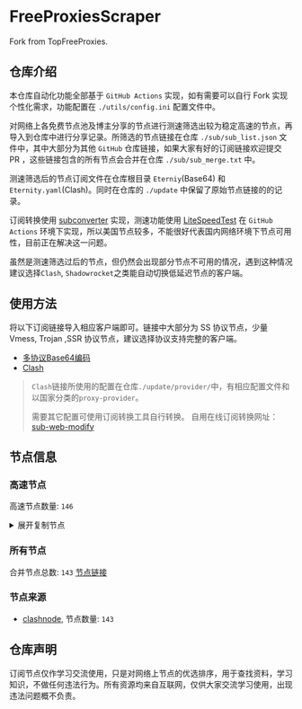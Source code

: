 # FreeProxiesScraper

Fork from TopFreeProxies.

## 仓库介绍
本仓库自动化功能全部基于 `GitHub Actions` 实现，如有需要可以自行 Fork 实现个性化需求，功能配置在 `./utils/config.ini` 配置文件中。

对网络上各免费节点池及博主分享的节点进行测速筛选出较为稳定高速的节点，再导入到仓库中进行分享记录。所筛选的节点链接在仓库 `./sub/sub_list.json` 文件中，其中大部分为其他 `GitHub` 仓库链接，如果大家有好的订阅链接欢迎提交 PR ，这些链接包含的所有节点会合并在仓库 `./sub/sub_merge.txt` 中。

测速筛选后的节点订阅文件在仓库根目录 `Eterniy`(Base64) 和 `Eternity.yaml`(Clash)。同时在仓库的 `./update` 中保留了原始节点链接的的记录。

订阅转换使用 [subconverter](https://github.com/tindy2013/subconverter) 实现，测速功能使用 [LiteSpeedTest](https://github.com/xxf098/LiteSpeedTest) 在 `GitHub Actions` 环境下实现，所以美国节点较多，不能很好代表国内网络环境下节点可用性，目前正在解决这一问题。

虽然是测速筛选过后的节点，但仍然会出现部分节点不可用的情况，遇到这种情况建议选择`Clash`, `Shadowrocket`之类能自动切换低延迟节点的客户端。

## 使用方法
将以下订阅链接导入相应客户端即可。链接中大部分为 SS 协议节点，少量 Vmess, Trojan ,SSR 协议节点，建议选择协议支持完整的客户端。

- [多协议Base64编码](https://raw.githubusercontent.com/caijh/FreeProxiesScraper/master/Eternity)
- [Clash](https://raw.githubusercontent.com/caijh/FreeProxiesScraper/master/Eternity.yaml)

>`Clash`链接所使用的配置在仓库`./update/provider/`中，有相应配置文件和以国家分类的`proxy-provider`。
>
>需要其它配置可使用订阅转换工具自行转换。
>自用在线订阅转换网址：[sub-web-modify](https://sub.v1.mk/)

## 节点信息
### 高速节点
高速节点数量: `146`
<details>
  <summary>展开复制节点</summary>

    ss://YWVzLTI1Ni1jZmI6YW1hem9uc2tyMDU@18.185.56.207:443#05-0004-DE
    vmess://eyJ2IjoiMiIsInBzIjoiMDUtMDAwNS1HQiIsImFkZCI6IjUxLjc1LjE2MC4yMzciLCJwb3J0IjoiNDQzIiwidHlwZSI6Im5vbmUiLCJpZCI6IjNhZGJhNDYyLTMxOGYtNGE2Yy1hZDdhLTI5MjNiYzc0ZjIwNyIsImFpZCI6IjAiLCJuZXQiOiJ3cyIsInBhdGgiOiIvbGlua3Zrd3NzIiwiaG9zdCI6IiIsInRscyI6InRscyJ9
    trojan://02XtoczO7V@creativecommons.org:443?allowInsecure=1&sni=mooshali.arshiacomplus.dpdns.org&ws=1&wspath=%2525252Fhishhhh123#05-0021-RELAY
    vmess://eyJ2IjoiMiIsInBzIjoiMDUtMDE2Ni1NWSIsImFkZCI6IjQ3LjI1MC4xNTkuMTM0IiwicG9ydCI6IjI4MjkzIiwidHlwZSI6Im5vbmUiLCJpZCI6ImZmOWFkMDdjLWUxYjQtNDY3Zi05MGJjLTliMDY3ZjQ3ZGQ1YyIsImFpZCI6IjAiLCJuZXQiOiJ3cyIsInBhdGgiOiIvYXJraSIsImhvc3QiOiIiLCJ0bHMiOiIifQ==
    vmess://eyJ2IjoiMiIsInBzIjoiMDUtMDE4My1TQyIsImFkZCI6IjE1NC4yMDEuODAuMjE0IiwicG9ydCI6IjExMTU5IiwidHlwZSI6Im5vbmUiLCJpZCI6ImQ5MjAyZmRkLTU2NzktNDNhNy1hOTMzLTBkMDc2MDViYWIzYyIsImFpZCI6IjAiLCJuZXQiOiJ3cyIsInBhdGgiOiIvYXJraSIsImhvc3QiOiIiLCJ0bHMiOiIifQ==
    vmess://eyJ2IjoiMiIsInBzIjoiMDUtMDE4NC1ISyIsImFkZCI6IjguMjE3LjE3MS4xOTMiLCJwb3J0IjoiNTUwOTYiLCJ0eXBlIjoibm9uZSIsImlkIjoiMmI0ZDMxNTctZWQ3Zi00NmMyLWJjNGEtNWJiOGMxZjgxZTQwIiwiYWlkIjoiMCIsIm5ldCI6IndzIiwicGF0aCI6Ii9hcmtpIiwiaG9zdCI6IiIsInRscyI6IiJ9
    vmess://eyJ2IjoiMiIsInBzIjoiMDUtMDE4NS1ISyIsImFkZCI6IjguMjE3LjIyMC4zMCIsInBvcnQiOiIzMTEyMyIsInR5cGUiOiJub25lIiwiaWQiOiIxMmY3MTY0Yi1lM2UxLTQyNjQtODZjYy02ODAyODkwMmNkMTkiLCJhaWQiOiIwIiwibmV0Ijoid3MiLCJwYXRoIjoiL2Fya2kiLCJob3N0IjoiIiwidGxzIjoiIn0=
    vmess://eyJ2IjoiMiIsInBzIjoiMDUtMDE4Ni1ISyIsImFkZCI6IjQ3Ljc2LjE1Ny4yMzQiLCJwb3J0IjoiMTQ0NzkiLCJ0eXBlIjoibm9uZSIsImlkIjoiOTA2MDZjMTQtY2JhNC00M2ZmLTk1ODYtOWVkZDhiZWYyMWE0IiwiYWlkIjoiMCIsIm5ldCI6IndzIiwicGF0aCI6Ii9hcmtpIiwiaG9zdCI6IiIsInRscyI6IiJ9
    vmess://eyJ2IjoiMiIsInBzIjoiMDUtMDE4Ny1ISyIsImFkZCI6IjguMjE4LjguODQiLCJwb3J0IjoiMjMzMjYiLCJ0eXBlIjoibm9uZSIsImlkIjoiODcxZDA0ZGYtZmM1OC00NzBhLWJhY2EtZGFhZTI4ODY5MTY0IiwiYWlkIjoiMCIsIm5ldCI6IndzIiwicGF0aCI6Ii9hcmtpIiwiaG9zdCI6IiIsInRscyI6IiJ9
    vmess://eyJ2IjoiMiIsInBzIjoiMDYtMDA0Mi1NWSIsImFkZCI6IjM4LjU0Ljk4LjExMCIsInBvcnQiOiIyMDUyIiwidHlwZSI6Im5vbmUiLCJpZCI6IjY2NWQ5YjhmLTE1M2QtNDkwNy1hZGFjLWRlMTJhZmQ5Yzg1MSIsImFpZCI6IjAiLCJuZXQiOiJ3cyIsInBhdGgiOiIvIiwiaG9zdCI6IiIsInRscyI6InRscyJ9
    ss://Y2hhY2hhMjAtaWV0Zi1wb2x5MTMwNTpwNzhuYUNmMkVmT2xSU0xUWDB3RlZ4@pupas-shirting-unsung.freesocks.work:443#08-0058-USss%2F%2FYWVzLTEyOC1nY206c2hhZG93c29ja3M%40212.102.53.80443%2323-0250-GB
    ss://YWVzLTI1Ni1jZmI6ZjhmN2FDemNQS2JzRjhwMw@154.90.62.168:989#08-0060-KR
    ss://Y2hhY2hhMjAtaWV0Zi1wb2x5MTMwNTpOazlhc2dsRHpIemprdFZ6VGt2aGFB@arxfw2b78fi2q9hzylhn.freesocks.work:443#08-0061-VN
    ss://YWVzLTI1Ni1jZmI6ZjhmN2FDemNQS2JzRjhwMw@51.15.17.169:989#08-0063-NL
    ss://YWVzLTI1Ni1jZmI6ZjhmN2FDemNQS2JzRjhwMw@154.223.16.212:989#08-0191-CO
    ss://YWVzLTI1Ni1jZmI6ZjhmN2FDemNQS2JzRjhwMw@154.90.63.177:989#08-0192-KR
    vmess://eyJ2IjoiMiIsInBzIjoiMDgtMDE5My1ISyIsImFkZCI6IjFlNDI2MDQ2LXQwZmRzMC10MTJjbmotMW9sOTcuaGsucDVwdi5jb20iLCJwb3J0IjoiODAiLCJ0eXBlIjoibm9uZSIsImlkIjoiOTNmYjY5ZmMtNzdjZi0xMWVlLTg1ZWUtZjIzYzkxMzY5ZjJkIiwiYWlkIjoiMiIsIm5ldCI6IndzIiwicGF0aCI6Ii8iLCJob3N0IjoiMWU0MjYwNDYtdDBmZHMwLXQxMmNuai0xb2w5Ny5oay5wNXB2LmNvbSIsInRscyI6IiJ9
    trojan://BAu7ZSyD3IZppnCOxCzaFXje3SECzZgX83e3x7yZA8SDCacyagKFlEO6O0AlTSwDDe4SF@louber.missionsec.us:443?allowInsecure=1#08-0194-AU
    vmess://eyJ2IjoiMiIsInBzIjoiMDgtMDE5NS1ISyIsImFkZCI6ImhrdC5nb3RvY2hpbmF0b3duLm5ldCIsInBvcnQiOiI4MCIsInR5cGUiOiJub25lIiwiaWQiOiI5M2ZiNjlmYy03N2NmLTExZWUtODVlZS1mMjNjOTEzNjlmMmQiLCJhaWQiOiIyIiwibmV0Ijoid3MiLCJwYXRoIjoiLyIsImhvc3QiOiJoa3QuZ290b2NoaW5hdG93bi5uZXQiLCJ0bHMiOiIifQ==
    ss://YWVzLTI1Ni1jZmI6ZjhmN2FDemNQS2JzRjhwMw@185.153.197.5:989#08-0196-MD
    ss://YWVzLTI1Ni1jZmI6ZjhmN2FDemNQS2JzRjhwMw@38.165.233.93:989#08-0197-PY
    ss://YWVzLTI1Ni1jZmI6ZjhmN2FDemNQS2JzRjhwMw@185.213.23.226:989#08-0198-NO
    vmess://eyJ2IjoiMiIsInBzIjoiMjMtMDA2NS1SRUxBWSIsImFkZCI6Im5ld3MuZmFyc29ubGluZTI0LmlyIiwicG9ydCI6Ijg0NDMiLCJ0eXBlIjoibm9uZSIsImlkIjoiOWE2OWI0ZmYtMDE0Ni00MWRjLTlkMzAtOTk1ZTQ5NWJjYzc4IiwiYWlkIjoiMCIsIm5ldCI6IndzIiwicGF0aCI6Ii/wn4aUQE0zSERJTzEiLCJob3N0IjoibmV3cy5mYXJzb25saW5lMjQuaXIiLCJ0bHMiOiIifQ==
    vmess://eyJ2IjoiMiIsInBzIjoiMjMtMDA2Ni1SRUxBWSIsImFkZCI6Im5ld3MuZmFyc29ubGluZTI0LmlyIiwicG9ydCI6Ijg0NDMiLCJ0eXBlIjoibm9uZSIsImlkIjoiYjRmNDg2NTgtZDllNC00NzY0LWFkYzQtN2Q5MThiNDViMGI1IiwiYWlkIjoiMCIsIm5ldCI6IndzIiwicGF0aCI6Ii/wn4aUQE0zSERJTzEiLCJob3N0IjoibmV3cy5mYXJzb25saW5lMjQuaXIiLCJ0bHMiOiIifQ==
    vmess://eyJ2IjoiMiIsInBzIjoiMjMtMDA2Ny1SRUxBWSIsImFkZCI6Im5ld3MuZmFyc29ubGluZTI0LmlyIiwicG9ydCI6Ijg0NDMiLCJ0eXBlIjoibm9uZSIsImlkIjoiZGM4ZmI5MjQtNDQ1Mi00ODViLWI5NmUtNjFmNDgxNmVhYTE1IiwiYWlkIjoiMCIsIm5ldCI6IndzIiwicGF0aCI6Ii/wn4aUQE0zSERJTzEiLCJob3N0IjoibmV3cy5mYXJzb25saW5lMjQuaXIiLCJ0bHMiOiIifQ==
    vmess://eyJ2IjoiMiIsInBzIjoiMjMtMDA2OC1SRUxBWSIsImFkZCI6Im5ld3MuZmFyc29ubGluZTI0LmlyIiwicG9ydCI6Ijg0NDMiLCJ0eXBlIjoibm9uZSIsImlkIjoiM2I5NTA3MGEtNzIzNy00ODRiLTgxMDctMGE5ZDBjZWQ3ODg2IiwiYWlkIjoiMCIsIm5ldCI6IndzIiwicGF0aCI6Ii/wn4aUQE0zSERJTzEiLCJob3N0IjoibmV3cy5mYXJzb25saW5lMjQuaXIiLCJ0bHMiOiIifQ==
    vmess://eyJ2IjoiMiIsInBzIjoiMjMtMDA2OS1SRUxBWSIsImFkZCI6Im5ld3MuZmFyc29ubGluZTI0LmlyIiwicG9ydCI6Ijg0NDMiLCJ0eXBlIjoibm9uZSIsImlkIjoiZWIwZTY3YmMtNGQ3Zi00NjhjLWJkNDctNWNmYzkxZDdjNmY3IiwiYWlkIjoiMCIsIm5ldCI6IndzIiwicGF0aCI6Ii/wn4aUQE0zSERJTzEiLCJob3N0IjoibmV3cy5mYXJzb25saW5lMjQuaXIiLCJ0bHMiOiIifQ==
    vmess://eyJ2IjoiMiIsInBzIjoiMjMtMDA3MC1SRUxBWSIsImFkZCI6Im5ld3MuZmFyc29ubGluZTI0LmlyIiwicG9ydCI6Ijg0NDMiLCJ0eXBlIjoibm9uZSIsImlkIjoiNTdjZWJmNDktNGQ0ZC00NDc0LTk1YTgtNGExZDU0YTVlMGY1IiwiYWlkIjoiMCIsIm5ldCI6IndzIiwicGF0aCI6Ii/wn4aUQE0zSERJTzEiLCJob3N0IjoibmV3cy5mYXJzb25saW5lMjQuaXIiLCJ0bHMiOiIifQ==
    vmess://eyJ2IjoiMiIsInBzIjoiMjMtMDA3MS1SRUxBWSIsImFkZCI6Im5ld3MuZmFyc29ubGluZTI0LmlyIiwicG9ydCI6Ijg0NDMiLCJ0eXBlIjoibm9uZSIsImlkIjoiMDBjM2UxNjAtOWIxYS00YTg5LTkwNDctOWMwZGE2OGRjYzE1IiwiYWlkIjoiMCIsIm5ldCI6IndzIiwicGF0aCI6Ii/wn4aUQE0zSERJTzEiLCJob3N0IjoibmV3cy5mYXJzb25saW5lMjQuaXIiLCJ0bHMiOiIifQ==
    vmess://eyJ2IjoiMiIsInBzIjoiMjMtMDA3Mi1SRUxBWSIsImFkZCI6Im5ld3MuZmFyc29ubGluZTI0LmlyIiwicG9ydCI6Ijg0NDMiLCJ0eXBlIjoibm9uZSIsImlkIjoiODQ0Mzg3NzAtZDc4Mi00Zjc2LWE4ZjItODNhNDI2ODM4ZTg5IiwiYWlkIjoiMCIsIm5ldCI6IndzIiwicGF0aCI6Ii/wn4aUQE0zSERJTzEiLCJob3N0IjoibmV3cy5mYXJzb25saW5lMjQuaXIiLCJ0bHMiOiIifQ==
    vmess://eyJ2IjoiMiIsInBzIjoiMjMtMDA3My1SRUxBWSIsImFkZCI6Im5ld3MuZmFyc29ubGluZTI0LmlyIiwicG9ydCI6Ijg0NDMiLCJ0eXBlIjoibm9uZSIsImlkIjoiOTU2ZDkxOTYtMTJhMy00MTI1LWEwNDUtYmExMzAwZjI4ZDdkIiwiYWlkIjoiMCIsIm5ldCI6IndzIiwicGF0aCI6Ii/wn4aUQE0zSERJTzEiLCJob3N0IjoibmV3cy5mYXJzb25saW5lMjQuaXIiLCJ0bHMiOiIifQ==
    vmess://eyJ2IjoiMiIsInBzIjoiMjMtMDA3NC1SRUxBWSIsImFkZCI6Im5ld3MuZmFyc29ubGluZTI0LmlyIiwicG9ydCI6Ijg0NDMiLCJ0eXBlIjoibm9uZSIsImlkIjoiMGJjMjU2N2UtODI3OC00NmU1LWJiNjktNThiZTE0ZTA0ZWY4IiwiYWlkIjoiMCIsIm5ldCI6IndzIiwicGF0aCI6Ii/wn4aUQE0zSERJTzEiLCJob3N0IjoibmV3cy5mYXJzb25saW5lMjQuaXIiLCJ0bHMiOiIifQ==
    vmess://eyJ2IjoiMiIsInBzIjoiMjMtMDA3NS1SRUxBWSIsImFkZCI6Im5ld3MuZmFyc29ubGluZTI0LmlyIiwicG9ydCI6Ijg0NDMiLCJ0eXBlIjoibm9uZSIsImlkIjoiZGNmMWY4ZjMtN2FjZi00OWE3LThlOWUtMjNmOWI4ZTRjZTdiIiwiYWlkIjoiMCIsIm5ldCI6IndzIiwicGF0aCI6Ii/wn4aUQE0zSERJTzEiLCJob3N0IjoibmV3cy5mYXJzb25saW5lMjQuaXIiLCJ0bHMiOiIifQ==
    vmess://eyJ2IjoiMiIsInBzIjoiMjMtMDA3Ni1SRUxBWSIsImFkZCI6Im5ld3MuZmFyc29ubGluZTI0LmlyIiwicG9ydCI6Ijg0NDMiLCJ0eXBlIjoibm9uZSIsImlkIjoiMDIwNTQzY2ItOWZlZS00N2RlLWExOTItMDI3ODhiMzlkY2U3IiwiYWlkIjoiMCIsIm5ldCI6IndzIiwicGF0aCI6Ii/wn4aUQE0zSERJTzEiLCJob3N0IjoibmV3cy5mYXJzb25saW5lMjQuaXIiLCJ0bHMiOiIifQ==
    vmess://eyJ2IjoiMiIsInBzIjoiMjMtMDA3Ny1SRUxBWSIsImFkZCI6Im5ld3MuZmFyc29ubGluZTI0LmlyIiwicG9ydCI6Ijg0NDMiLCJ0eXBlIjoibm9uZSIsImlkIjoiMjYzMzViYWYtNGY1Ni00NTAwLWI0ZGQtYTU0NzVmMWU1MTI5IiwiYWlkIjoiMCIsIm5ldCI6IndzIiwicGF0aCI6Ii/wn4aUQE0zSERJTzEiLCJob3N0IjoibmV3cy5mYXJzb25saW5lMjQuaXIiLCJ0bHMiOiIifQ==
    vmess://eyJ2IjoiMiIsInBzIjoiMjMtMDA3OC1SRUxBWSIsImFkZCI6Im5ld3MuZmFyc29ubGluZTI0LmlyIiwicG9ydCI6Ijg0NDMiLCJ0eXBlIjoibm9uZSIsImlkIjoiNGJjZDE4MGQtODYwNS00MDcyLTg3MDgtNGEzNTE4ZTczMWEzIiwiYWlkIjoiMCIsIm5ldCI6IndzIiwicGF0aCI6Ii/wn4aUQE0zSERJTzEiLCJob3N0IjoibmV3cy5mYXJzb25saW5lMjQuaXIiLCJ0bHMiOiIifQ==
    vmess://eyJ2IjoiMiIsInBzIjoiMjMtMDA3OS1SRUxBWSIsImFkZCI6Im5ld3MuZmFyc29ubGluZTI0LmlyIiwicG9ydCI6Ijg0NDMiLCJ0eXBlIjoibm9uZSIsImlkIjoiMWI3MzU2ZTMtOTdjOS00MzA1LTgyZjYtZDIxZDZkMWI1MzA3IiwiYWlkIjoiMCIsIm5ldCI6IndzIiwicGF0aCI6Ii/wn4aUQE0zSERJTzEiLCJob3N0IjoibmV3cy5mYXJzb25saW5lMjQuaXIiLCJ0bHMiOiIifQ==
    vmess://eyJ2IjoiMiIsInBzIjoiMjMtMDA4MC1SRUxBWSIsImFkZCI6Im5ld3MuZmFyc29ubGluZTI0LmlyIiwicG9ydCI6Ijg0NDMiLCJ0eXBlIjoibm9uZSIsImlkIjoiMzFhMWUyZjAtNzRmYi00NWI2LWI0YzItYjU4ZmI1NzAxZDhmIiwiYWlkIjoiMCIsIm5ldCI6IndzIiwicGF0aCI6Ii/wn4aUQE0zSERJTzEiLCJob3N0IjoibmV3cy5mYXJzb25saW5lMjQuaXIiLCJ0bHMiOiIifQ==
    vmess://eyJ2IjoiMiIsInBzIjoiMjMtMDA4MS1SRUxBWSIsImFkZCI6Im5ld3MuZmFyc29ubGluZTI0LmlyIiwicG9ydCI6Ijg0NDMiLCJ0eXBlIjoibm9uZSIsImlkIjoiODIxZDRjMTItM2RmYS00YjNlLWJjNGUtYmUyNjUzZTc4NmJkIiwiYWlkIjoiMCIsIm5ldCI6IndzIiwicGF0aCI6Ii/wn4aUQE0zSERJTzEiLCJob3N0IjoibmV3cy5mYXJzb25saW5lMjQuaXIiLCJ0bHMiOiIifQ==
    vmess://eyJ2IjoiMiIsInBzIjoiMjMtMDA4Mi1SRUxBWSIsImFkZCI6Im5ld3MuZmFyc29ubGluZTI0LmlyIiwicG9ydCI6Ijg0NDMiLCJ0eXBlIjoibm9uZSIsImlkIjoiNDY5Zjk2MWYtZDc3Ny00NmI0LTliNWUtYjhjMWZiYzEyZmM1IiwiYWlkIjoiMCIsIm5ldCI6IndzIiwicGF0aCI6Ii/wn4aUQE0zSERJTzEiLCJob3N0IjoibmV3cy5mYXJzb25saW5lMjQuaXIiLCJ0bHMiOiIifQ==
    vmess://eyJ2IjoiMiIsInBzIjoiMjMtMDA4My1SRUxBWSIsImFkZCI6Im5ld3MuZmFyc29ubGluZTI0LmlyIiwicG9ydCI6Ijg0NDMiLCJ0eXBlIjoibm9uZSIsImlkIjoiNWY2ZTRiMTItNTE5Zi00NmFmLTljY2ItYmEwN2RjOGQ2NTM0IiwiYWlkIjoiMCIsIm5ldCI6IndzIiwicGF0aCI6Ii/wn4aUQE0zSERJTzEiLCJob3N0IjoibmV3cy5mYXJzb25saW5lMjQuaXIiLCJ0bHMiOiIifQ==
    vmess://eyJ2IjoiMiIsInBzIjoiMjMtMDA4NC1SRUxBWSIsImFkZCI6Im5ld3MuZmFyc29ubGluZTI0LmlyIiwicG9ydCI6Ijg0NDMiLCJ0eXBlIjoibm9uZSIsImlkIjoiZGI0ZWZmNDItZTc1Ni00MDdiLTlkY2ItZjk5NGYzYTIxMzExIiwiYWlkIjoiMCIsIm5ldCI6IndzIiwicGF0aCI6Ii/wn4aUQE0zSERJTzEiLCJob3N0IjoibmV3cy5mYXJzb25saW5lMjQuaXIiLCJ0bHMiOiIifQ==
    vmess://eyJ2IjoiMiIsInBzIjoiMjMtMDA4NS1SRUxBWSIsImFkZCI6Im5ld3MuZmFyc29ubGluZTI0LmlyIiwicG9ydCI6Ijg0NDMiLCJ0eXBlIjoibm9uZSIsImlkIjoiMDhlMmYxMGMtNjEzZC00MTdhLWIyNWYtZDBiOWFiMzYzN2NmIiwiYWlkIjoiMCIsIm5ldCI6IndzIiwicGF0aCI6Ii/wn4aUQE0zSERJTzEiLCJob3N0IjoibmV3cy5mYXJzb25saW5lMjQuaXIiLCJ0bHMiOiIifQ==
    vmess://eyJ2IjoiMiIsInBzIjoiMjMtMDA4Ni1SRUxBWSIsImFkZCI6Im5ld3MuZmFyc29ubGluZTI0LmlyIiwicG9ydCI6Ijg0NDMiLCJ0eXBlIjoibm9uZSIsImlkIjoiMDA4ZTE4MzctMjMzYy00OTUwLTlmNWQtYzk1N2NjZTQ2ZjkwIiwiYWlkIjoiMCIsIm5ldCI6IndzIiwicGF0aCI6Ii/wn4aUQE0zSERJTzEiLCJob3N0IjoibmV3cy5mYXJzb25saW5lMjQuaXIiLCJ0bHMiOiIifQ==
    vmess://eyJ2IjoiMiIsInBzIjoiMjMtMDA4Ny1SRUxBWSIsImFkZCI6Im5ld3MuZmFyc29ubGluZTI0LmlyIiwicG9ydCI6Ijg0NDMiLCJ0eXBlIjoibm9uZSIsImlkIjoiNjZkZWYxNjEtMDNjMy00Mjc4LWI4ZTAtYWMyZDZjZjc0ZTY0IiwiYWlkIjoiMCIsIm5ldCI6IndzIiwicGF0aCI6Ii/wn4aUQE0zSERJTzEiLCJob3N0IjoibmV3cy5mYXJzb25saW5lMjQuaXIiLCJ0bHMiOiIifQ==
    vmess://eyJ2IjoiMiIsInBzIjoiMjMtMDA4OC1SRUxBWSIsImFkZCI6Im5ld3MuZmFyc29ubGluZTI0LmlyIiwicG9ydCI6Ijg0NDMiLCJ0eXBlIjoibm9uZSIsImlkIjoiYThjOWFhMmUtYjBjYS00NzExLThiOTctZjU5ZjgxY2Y0NGYyIiwiYWlkIjoiMCIsIm5ldCI6IndzIiwicGF0aCI6Ii/wn4aUQE0zSERJTzEiLCJob3N0IjoibmV3cy5mYXJzb25saW5lMjQuaXIiLCJ0bHMiOiIifQ==
    vmess://eyJ2IjoiMiIsInBzIjoiMjMtMDA4OS1SRUxBWSIsImFkZCI6Im5ld3MuZmFyc29ubGluZTI0LmlyIiwicG9ydCI6Ijg0NDMiLCJ0eXBlIjoibm9uZSIsImlkIjoiODUzYzJhM2ItODI0MS00NmYzLWFmZDYtNWQ2YjhiMGJiMTJjIiwiYWlkIjoiMCIsIm5ldCI6IndzIiwicGF0aCI6Ii/wn4aUQE0zSERJTzEiLCJob3N0IjoibmV3cy5mYXJzb25saW5lMjQuaXIiLCJ0bHMiOiIifQ==
    vmess://eyJ2IjoiMiIsInBzIjoiMjMtMDA5MC1SRUxBWSIsImFkZCI6Im5ld3MuZmFyc29ubGluZTI0LmlyIiwicG9ydCI6Ijg0NDMiLCJ0eXBlIjoibm9uZSIsImlkIjoiYjg2YzJlMjktOTNlNS00Mjc3LWE0OWUtZTdkODRjYTYzODFlIiwiYWlkIjoiMCIsIm5ldCI6IndzIiwicGF0aCI6Ii/wn4aUQE0zSERJTzEiLCJob3N0IjoibmV3cy5mYXJzb25saW5lMjQuaXIiLCJ0bHMiOiIifQ==
    vmess://eyJ2IjoiMiIsInBzIjoiMjMtMDA5MS1SRUxBWSIsImFkZCI6Im5ld3MuZmFyc29ubGluZTI0LmlyIiwicG9ydCI6Ijg0NDMiLCJ0eXBlIjoibm9uZSIsImlkIjoiNDNkMTZhN2YtMWNjOS00NzEwLWFmZjQtYTY5MDc3MzkxYzkzIiwiYWlkIjoiMCIsIm5ldCI6IndzIiwicGF0aCI6Ii/wn4aUQE0zSERJTzEiLCJob3N0IjoibmV3cy5mYXJzb25saW5lMjQuaXIiLCJ0bHMiOiIifQ==
    vmess://eyJ2IjoiMiIsInBzIjoiMjMtMDA5Mi1SRUxBWSIsImFkZCI6Im5ld3MuZmFyc29ubGluZTI0LmlyIiwicG9ydCI6Ijg0NDMiLCJ0eXBlIjoibm9uZSIsImlkIjoiOWU3OWZkMjctMzc2MS00Y2MwLTg2OTMtOGQzMGM0Y2MxODc4IiwiYWlkIjoiMCIsIm5ldCI6IndzIiwicGF0aCI6Ii/wn4aUQE0zSERJTzEiLCJob3N0IjoibmV3cy5mYXJzb25saW5lMjQuaXIiLCJ0bHMiOiIifQ==
    vmess://eyJ2IjoiMiIsInBzIjoiMjMtMDA5My1SRUxBWSIsImFkZCI6Im5ld3MuZmFyc29ubGluZTI0LmlyIiwicG9ydCI6Ijg0NDMiLCJ0eXBlIjoibm9uZSIsImlkIjoiNGE2MzRmNzAtOGFhMC00ZjQ1LTlhY2YtM2M3MWMxMWViMjgxIiwiYWlkIjoiMCIsIm5ldCI6IndzIiwicGF0aCI6Ii/wn4aUQE0zSERJTzEiLCJob3N0IjoibmV3cy5mYXJzb25saW5lMjQuaXIiLCJ0bHMiOiIifQ==
    vmess://eyJ2IjoiMiIsInBzIjoiMjMtMDA5NC1SRUxBWSIsImFkZCI6Im5ld3MuZmFyc29ubGluZTI0LmlyIiwicG9ydCI6Ijg0NDMiLCJ0eXBlIjoibm9uZSIsImlkIjoiNGYyMTBiNTAtZWViZi00MmUzLWIxNmUtNjYwYmVmNWJmMmQwIiwiYWlkIjoiMCIsIm5ldCI6IndzIiwicGF0aCI6Ii/wn4aUQE0zSERJTzEiLCJob3N0IjoibmV3cy5mYXJzb25saW5lMjQuaXIiLCJ0bHMiOiIifQ==
    vmess://eyJ2IjoiMiIsInBzIjoiMjMtMDA5NS1SRUxBWSIsImFkZCI6Im5ld3MuZmFyc29ubGluZTI0LmlyIiwicG9ydCI6Ijg0NDMiLCJ0eXBlIjoibm9uZSIsImlkIjoiZmU5OGNmY2ItOGY1Yi00MWRiLTlhMzEtMzlkZjEwNmNjZWRiIiwiYWlkIjoiMCIsIm5ldCI6IndzIiwicGF0aCI6Ii/wn4aUQE0zSERJTzEiLCJob3N0IjoibmV3cy5mYXJzb25saW5lMjQuaXIiLCJ0bHMiOiIifQ==
    vmess://eyJ2IjoiMiIsInBzIjoiMjMtMDA5Ni1SRUxBWSIsImFkZCI6Im5ld3MuZmFyc29ubGluZTI0LmlyIiwicG9ydCI6Ijg0NDMiLCJ0eXBlIjoibm9uZSIsImlkIjoiMDFlYjM5Y2QtMDU1OS00NWFmLWE3MzktODY2YTdhNzcxYjViIiwiYWlkIjoiMCIsIm5ldCI6IndzIiwicGF0aCI6Ii/wn4aUQE0zSERJTzEiLCJob3N0IjoibmV3cy5mYXJzb25saW5lMjQuaXIiLCJ0bHMiOiIifQ==
    vmess://eyJ2IjoiMiIsInBzIjoiMjMtMDA5Ny1SRUxBWSIsImFkZCI6Im5ld3MuZmFyc29ubGluZTI0LmlyIiwicG9ydCI6Ijg0NDMiLCJ0eXBlIjoibm9uZSIsImlkIjoiMTkxM2Q3NWItZWVlMS00Nzk1LWE1MGUtMzk1ZDJiY2YzZjBmIiwiYWlkIjoiMCIsIm5ldCI6IndzIiwicGF0aCI6Ii/wn4aUQE0zSERJTzEiLCJob3N0IjoibmV3cy5mYXJzb25saW5lMjQuaXIiLCJ0bHMiOiIifQ==
    vmess://eyJ2IjoiMiIsInBzIjoiMjMtMDA5OC1SRUxBWSIsImFkZCI6Im5ld3MuZmFyc29ubGluZTI0LmlyIiwicG9ydCI6Ijg0NDMiLCJ0eXBlIjoibm9uZSIsImlkIjoiYmFiYjU4MjUtOWYyZi00ZWM2LWI5MjMtMjI5ZTZmMjVkZDExIiwiYWlkIjoiMCIsIm5ldCI6IndzIiwicGF0aCI6Ii/wn4aUQE0zSERJTzEiLCJob3N0IjoibmV3cy5mYXJzb25saW5lMjQuaXIiLCJ0bHMiOiIifQ==
    vmess://eyJ2IjoiMiIsInBzIjoiMjMtMDA5OS1SRUxBWSIsImFkZCI6Im5ld3MuZmFyc29ubGluZTI0LmlyIiwicG9ydCI6Ijg0NDMiLCJ0eXBlIjoibm9uZSIsImlkIjoiMzE0YWZhZWItNTVjYS00NzNhLTkxZTQtMGU0NGM2NWNjZTgwIiwiYWlkIjoiMCIsIm5ldCI6IndzIiwicGF0aCI6Ii/wn4aUQE0zSERJTzEiLCJob3N0IjoibmV3cy5mYXJzb25saW5lMjQuaXIiLCJ0bHMiOiIifQ==
    vmess://eyJ2IjoiMiIsInBzIjoiMjMtMDEwMC1SRUxBWSIsImFkZCI6Im5ld3MuZmFyc29ubGluZTI0LmlyIiwicG9ydCI6Ijg0NDMiLCJ0eXBlIjoibm9uZSIsImlkIjoiZGU2YWU4YmItYmM4Ny00YTAxLTg3MjItY2QzMDk3OGQ1ODAxIiwiYWlkIjoiMCIsIm5ldCI6IndzIiwicGF0aCI6Ii/wn4aUQE0zSERJTzEiLCJob3N0IjoibmV3cy5mYXJzb25saW5lMjQuaXIiLCJ0bHMiOiIifQ==
    vmess://eyJ2IjoiMiIsInBzIjoiMjMtMDEwMS1SRUxBWSIsImFkZCI6Im5ld3MuZmFyc29ubGluZTI0LmlyIiwicG9ydCI6Ijg0NDMiLCJ0eXBlIjoibm9uZSIsImlkIjoiZDE3ZjhlYjEtNzQzZS00YjRkLTg1NGEtODQ4MGMxNjE0Y2UzIiwiYWlkIjoiMCIsIm5ldCI6IndzIiwicGF0aCI6Ii/wn4aUQE0zSERJTzEiLCJob3N0IjoibmV3cy5mYXJzb25saW5lMjQuaXIiLCJ0bHMiOiIifQ==
    vmess://eyJ2IjoiMiIsInBzIjoiMjMtMDEwMi1SRUxBWSIsImFkZCI6Im5ld3MuZmFyc29ubGluZTI0LmlyIiwicG9ydCI6Ijg0NDMiLCJ0eXBlIjoibm9uZSIsImlkIjoiY2YwY2I4MTItM2MyOS00ZDNkLWE1YmUtZjU1MDlkOWI3OTdhIiwiYWlkIjoiMCIsIm5ldCI6IndzIiwicGF0aCI6Ii/wn4aUQE0zSERJTzEiLCJob3N0IjoibmV3cy5mYXJzb25saW5lMjQuaXIiLCJ0bHMiOiIifQ==
    vmess://eyJ2IjoiMiIsInBzIjoiMjMtMDEwMy1SRUxBWSIsImFkZCI6Im5ld3MuZmFyc29ubGluZTI0LmlyIiwicG9ydCI6Ijg0NDMiLCJ0eXBlIjoibm9uZSIsImlkIjoiMzI4Yjg1YjYtZDVjYi00YjMzLTgzYzQtMWFlYWEyYzljYjQxIiwiYWlkIjoiMCIsIm5ldCI6IndzIiwicGF0aCI6Ii/wn4aUQE0zSERJTzEiLCJob3N0IjoibmV3cy5mYXJzb25saW5lMjQuaXIiLCJ0bHMiOiIifQ==
    vmess://eyJ2IjoiMiIsInBzIjoiMjMtMDEwNC1SRUxBWSIsImFkZCI6Im5ld3MuZmFyc29ubGluZTI0LmlyIiwicG9ydCI6Ijg0NDMiLCJ0eXBlIjoibm9uZSIsImlkIjoiMzU2MzQwYjQtNzZhNC00MDhhLWJjYWUtZTY1NjE5Mjg1YzlkIiwiYWlkIjoiMCIsIm5ldCI6IndzIiwicGF0aCI6Ii/wn4aUQE0zSERJTzEiLCJob3N0IjoibmV3cy5mYXJzb25saW5lMjQuaXIiLCJ0bHMiOiIifQ==
    vmess://eyJ2IjoiMiIsInBzIjoiMjMtMDEwNS1SRUxBWSIsImFkZCI6Im5ld3MuZmFyc29ubGluZTI0LmlyIiwicG9ydCI6Ijg0NDMiLCJ0eXBlIjoibm9uZSIsImlkIjoiZTM0MDU3OGQtNzM5YS00ZjNhLWI2NzktY2YwZDZlNTQ5YTE3IiwiYWlkIjoiMCIsIm5ldCI6IndzIiwicGF0aCI6Ii/wn4aUQE0zSERJTzEiLCJob3N0IjoibmV3cy5mYXJzb25saW5lMjQuaXIiLCJ0bHMiOiIifQ==
    vmess://eyJ2IjoiMiIsInBzIjoiMjMtMDEwNi1SRUxBWSIsImFkZCI6Im5ld3MuZmFyc29ubGluZTI0LmlyIiwicG9ydCI6Ijg0NDMiLCJ0eXBlIjoibm9uZSIsImlkIjoiNTFjMjQ1ODgtMWNlMC00Yjg4LTg0MDctYThlMGMzZGMxOWM0IiwiYWlkIjoiMCIsIm5ldCI6IndzIiwicGF0aCI6Ii/wn4aUQE0zSERJTzEiLCJob3N0IjoibmV3cy5mYXJzb25saW5lMjQuaXIiLCJ0bHMiOiIifQ==
    vmess://eyJ2IjoiMiIsInBzIjoiMjMtMDEwNy1SRUxBWSIsImFkZCI6Im5ld3MuZmFyc29ubGluZTI0LmlyIiwicG9ydCI6Ijg0NDMiLCJ0eXBlIjoibm9uZSIsImlkIjoiODc1MjU0YTItYzM1ZC00MjgwLWE2OTItMDkzNjlmYzVmZDA0IiwiYWlkIjoiMCIsIm5ldCI6IndzIiwicGF0aCI6Ii/wn4aUQE0zSERJTzEiLCJob3N0IjoibmV3cy5mYXJzb25saW5lMjQuaXIiLCJ0bHMiOiIifQ==
    vmess://eyJ2IjoiMiIsInBzIjoiMjMtMDEwOC1SRUxBWSIsImFkZCI6Im5ld3MuZmFyc29ubGluZTI0LmlyIiwicG9ydCI6Ijg0NDMiLCJ0eXBlIjoibm9uZSIsImlkIjoiMzBmNTFiZGYtNjQwMy00MDhlLWJkMDEtYmYzZmRkMjhiMTljIiwiYWlkIjoiMCIsIm5ldCI6IndzIiwicGF0aCI6Ii/wn4aUQE0zSERJTzEiLCJob3N0IjoibmV3cy5mYXJzb25saW5lMjQuaXIiLCJ0bHMiOiIifQ==
    vmess://eyJ2IjoiMiIsInBzIjoiMjMtMDEwOS1SRUxBWSIsImFkZCI6Im5ld3MuZmFyc29ubGluZTI0LmlyIiwicG9ydCI6Ijg0NDMiLCJ0eXBlIjoibm9uZSIsImlkIjoiNjE0NmI4Y2EtOTc1Ni00ODBhLTg3NjAtZGYwMTgyZDVmMWIwIiwiYWlkIjoiMCIsIm5ldCI6IndzIiwicGF0aCI6Ii/wn4aUQE0zSERJTzEiLCJob3N0IjoibmV3cy5mYXJzb25saW5lMjQuaXIiLCJ0bHMiOiIifQ==
    vmess://eyJ2IjoiMiIsInBzIjoiMjMtMDExMC1SRUxBWSIsImFkZCI6Im5ld3MuZmFyc29ubGluZTI0LmlyIiwicG9ydCI6Ijg0NDMiLCJ0eXBlIjoibm9uZSIsImlkIjoiYjFkZWNmYjUtYmJhYS00MzNjLTlmNTctYmQxYzk4OGQ2YjAxIiwiYWlkIjoiMCIsIm5ldCI6IndzIiwicGF0aCI6Ii/wn4aUQE0zSERJTzEiLCJob3N0IjoibmV3cy5mYXJzb25saW5lMjQuaXIiLCJ0bHMiOiIifQ==
    vmess://eyJ2IjoiMiIsInBzIjoiMjMtMDExMS1SRUxBWSIsImFkZCI6Im5ld3MuZmFyc29ubGluZTI0LmlyIiwicG9ydCI6Ijg0NDMiLCJ0eXBlIjoibm9uZSIsImlkIjoiM2JlYjA4OWItNzkzYS00YTljLTkwMzAtY2YwNzMxYWM3NmMxIiwiYWlkIjoiMCIsIm5ldCI6IndzIiwicGF0aCI6Ii/wn4aUQE0zSERJTzEiLCJob3N0IjoibmV3cy5mYXJzb25saW5lMjQuaXIiLCJ0bHMiOiIifQ==
    vmess://eyJ2IjoiMiIsInBzIjoiMjMtMDExMi1SRUxBWSIsImFkZCI6Im5ld3MuZmFyc29ubGluZTI0LmlyIiwicG9ydCI6Ijg0NDMiLCJ0eXBlIjoibm9uZSIsImlkIjoiYTYxYmYwMmMtYThiOS00ZjAwLWE3MzctOTI3YTI0ZDE3ZDAzIiwiYWlkIjoiMCIsIm5ldCI6IndzIiwicGF0aCI6Ii/wn4aUQE0zSERJTzEiLCJob3N0IjoibmV3cy5mYXJzb25saW5lMjQuaXIiLCJ0bHMiOiIifQ==
    vmess://eyJ2IjoiMiIsInBzIjoiMjMtMDExMy1SRUxBWSIsImFkZCI6Im5ld3MuZmFyc29ubGluZTI0LmlyIiwicG9ydCI6Ijg0NDMiLCJ0eXBlIjoibm9uZSIsImlkIjoiZmQ3YTg1NzEtYzk2OS00OTVkLWE0YTQtMTZkMGE5NzIyZmUzIiwiYWlkIjoiMCIsIm5ldCI6IndzIiwicGF0aCI6Ii/wn4aUQE0zSERJTzEiLCJob3N0IjoibmV3cy5mYXJzb25saW5lMjQuaXIiLCJ0bHMiOiIifQ==
    vmess://eyJ2IjoiMiIsInBzIjoiMjMtMDExNC1SRUxBWSIsImFkZCI6Im5ld3MuZmFyc29ubGluZTI0LmlyIiwicG9ydCI6Ijg0NDMiLCJ0eXBlIjoibm9uZSIsImlkIjoiMjc0ODhjZGMtOTRkNy00OGMxLWJlOGUtNDMwZTdmMjBiMGJlIiwiYWlkIjoiMCIsIm5ldCI6IndzIiwicGF0aCI6Ii/wn4aUQE0zSERJTzEiLCJob3N0IjoibmV3cy5mYXJzb25saW5lMjQuaXIiLCJ0bHMiOiIifQ==
    vmess://eyJ2IjoiMiIsInBzIjoiMjMtMDExNS1SRUxBWSIsImFkZCI6Im5ld3MuZmFyc29ubGluZTI0LmlyIiwicG9ydCI6Ijg0NDMiLCJ0eXBlIjoibm9uZSIsImlkIjoiZjM5NTllMzItNGI5ZS00M2I3LTk1NmItOWEyOTYzNTk0YmE0IiwiYWlkIjoiMCIsIm5ldCI6IndzIiwicGF0aCI6Ii/wn4aUQE0zSERJTzEiLCJob3N0IjoibmV3cy5mYXJzb25saW5lMjQuaXIiLCJ0bHMiOiIifQ==
    vmess://eyJ2IjoiMiIsInBzIjoiMjMtMDExNi1SRUxBWSIsImFkZCI6Im5ld3MuZmFyc29ubGluZTI0LmlyIiwicG9ydCI6Ijg0NDMiLCJ0eXBlIjoibm9uZSIsImlkIjoiZGQzMzE1ZjgtN2M3YS00YmEwLWI2MjUtZThmNTc5Y2RhMmIxIiwiYWlkIjoiMCIsIm5ldCI6IndzIiwicGF0aCI6Ii/wn4aUQE0zSERJTzEiLCJob3N0IjoibmV3cy5mYXJzb25saW5lMjQuaXIiLCJ0bHMiOiIifQ==
    vmess://eyJ2IjoiMiIsInBzIjoiMjMtMDExNy1SRUxBWSIsImFkZCI6Im5ld3MuZmFyc29ubGluZTI0LmlyIiwicG9ydCI6Ijg0NDMiLCJ0eXBlIjoibm9uZSIsImlkIjoiZmExZDFhY2MtYWY4Yy00NzVmLTkzNGUtMzRjNmVmOWU1NmVkIiwiYWlkIjoiMCIsIm5ldCI6IndzIiwicGF0aCI6Ii/wn4aUQE0zSERJTzEiLCJob3N0IjoibmV3cy5mYXJzb25saW5lMjQuaXIiLCJ0bHMiOiIifQ==
    vmess://eyJ2IjoiMiIsInBzIjoiMjMtMDExOC1SRUxBWSIsImFkZCI6Im5ld3MuZmFyc29ubGluZTI0LmlyIiwicG9ydCI6Ijg0NDMiLCJ0eXBlIjoibm9uZSIsImlkIjoiNjI4OTIwNzUtM2JlYi00MGYxLWJkZmQtNTM3M2I5YjM1NmZlIiwiYWlkIjoiMCIsIm5ldCI6IndzIiwicGF0aCI6Ii/wn4aUQE0zSERJTzEiLCJob3N0IjoibmV3cy5mYXJzb25saW5lMjQuaXIiLCJ0bHMiOiIifQ==
    vmess://eyJ2IjoiMiIsInBzIjoiMjMtMDExOS1SRUxBWSIsImFkZCI6Im5ld3MuZmFyc29ubGluZTI0LmlyIiwicG9ydCI6Ijg0NDMiLCJ0eXBlIjoibm9uZSIsImlkIjoiOGI5YzgwNDEtZmQxNi00OWMzLWJiMTctNjFkNTFhY2U1MTM5IiwiYWlkIjoiMCIsIm5ldCI6IndzIiwicGF0aCI6Ii/wn4aUQE0zSERJTzEiLCJob3N0IjoibmV3cy5mYXJzb25saW5lMjQuaXIiLCJ0bHMiOiIifQ==
    vmess://eyJ2IjoiMiIsInBzIjoiMjMtMDEyMC1SRUxBWSIsImFkZCI6Im5ld3MuZmFyc29ubGluZTI0LmlyIiwicG9ydCI6Ijg0NDMiLCJ0eXBlIjoibm9uZSIsImlkIjoiM2Q4OTg3OGQtMDY2Mi00NTNiLWI2ZmItYzhkODIzMGI0Yzk1IiwiYWlkIjoiMCIsIm5ldCI6IndzIiwicGF0aCI6Ii/wn4aUQE0zSERJTzEiLCJob3N0IjoibmV3cy5mYXJzb25saW5lMjQuaXIiLCJ0bHMiOiIifQ==
    vmess://eyJ2IjoiMiIsInBzIjoiMjMtMDEyMS1SRUxBWSIsImFkZCI6Im5ld3MuZmFyc29ubGluZTI0LmlyIiwicG9ydCI6Ijg0NDMiLCJ0eXBlIjoibm9uZSIsImlkIjoiNzNmNGEyOTktODJiNi00ODQ1LWIxYjEtNzc3YjhhMWNmMmQ3IiwiYWlkIjoiMCIsIm5ldCI6IndzIiwicGF0aCI6Ii/wn4aUQE0zSERJTzEiLCJob3N0IjoibmV3cy5mYXJzb25saW5lMjQuaXIiLCJ0bHMiOiIifQ==
    vmess://eyJ2IjoiMiIsInBzIjoiMjMtMDEyMi1SRUxBWSIsImFkZCI6Im5ld3MuZmFyc29ubGluZTI0LmlyIiwicG9ydCI6Ijg0NDMiLCJ0eXBlIjoibm9uZSIsImlkIjoiYmFhYjFhNDEtMDNiYS00NjZkLWE3NDctMjRlNDA0NjY0NDU3IiwiYWlkIjoiMCIsIm5ldCI6IndzIiwicGF0aCI6Ii/wn4aUQE0zSERJTzEiLCJob3N0IjoibmV3cy5mYXJzb25saW5lMjQuaXIiLCJ0bHMiOiIifQ==
    vmess://eyJ2IjoiMiIsInBzIjoiMjMtMDEyMy1SRUxBWSIsImFkZCI6Im5ld3MuZmFyc29ubGluZTI0LmlyIiwicG9ydCI6Ijg0NDMiLCJ0eXBlIjoibm9uZSIsImlkIjoiZjg4ZTBlY2EtNTM4Yi00NjE0LWIxZTgtZjhjYzQzNTkzODI5IiwiYWlkIjoiMCIsIm5ldCI6IndzIiwicGF0aCI6Ii/wn4aUQE0zSERJTzEiLCJob3N0IjoibmV3cy5mYXJzb25saW5lMjQuaXIiLCJ0bHMiOiIifQ==
    vmess://eyJ2IjoiMiIsInBzIjoiMjMtMDEyNC1SRUxBWSIsImFkZCI6Im5ld3MuZmFyc29ubGluZTI0LmlyIiwicG9ydCI6Ijg0NDMiLCJ0eXBlIjoibm9uZSIsImlkIjoiMjlkODEzNGItMWJjYi00ZGEwLWE1NzEtYmNhZWVmYzAzMjdiIiwiYWlkIjoiMCIsIm5ldCI6IndzIiwicGF0aCI6Ii/wn4aUQE0zSERJTzEiLCJob3N0IjoibmV3cy5mYXJzb25saW5lMjQuaXIiLCJ0bHMiOiIifQ==
    vmess://eyJ2IjoiMiIsInBzIjoiMjMtMDEyNS1SRUxBWSIsImFkZCI6Im5ld3MuZmFyc29ubGluZTI0LmlyIiwicG9ydCI6Ijg0NDMiLCJ0eXBlIjoibm9uZSIsImlkIjoiNTYzM2Y2MTQtNTk2My00YjIyLThlYTAtYjNhYTllNGQwM2M2IiwiYWlkIjoiMCIsIm5ldCI6IndzIiwicGF0aCI6Ii/wn4aUQE0zSERJTzEiLCJob3N0IjoibmV3cy5mYXJzb25saW5lMjQuaXIiLCJ0bHMiOiIifQ==
    vmess://eyJ2IjoiMiIsInBzIjoiMjMtMDEyNi1SRUxBWSIsImFkZCI6Im5ld3MuZmFyc29ubGluZTI0LmlyIiwicG9ydCI6Ijg0NDMiLCJ0eXBlIjoibm9uZSIsImlkIjoiM2E1ZWNjMjYtYzZhNi00YTIzLWFiM2QtNmNhZTlhNDQ1MWZjIiwiYWlkIjoiMCIsIm5ldCI6IndzIiwicGF0aCI6Ii/wn4aUQE0zSERJTzEiLCJob3N0IjoibmV3cy5mYXJzb25saW5lMjQuaXIiLCJ0bHMiOiIifQ==
    vmess://eyJ2IjoiMiIsInBzIjoiMjMtMDEyNy1SRUxBWSIsImFkZCI6Im5ld3MuZmFyc29ubGluZTI0LmlyIiwicG9ydCI6Ijg0NDMiLCJ0eXBlIjoibm9uZSIsImlkIjoiMGQ0MmUzNzAtYTczYS00YjYyLTkwNjgtYWU0ZmI5NDE4YjZhIiwiYWlkIjoiMCIsIm5ldCI6IndzIiwicGF0aCI6Ii/wn4aUQE0zSERJTzEiLCJob3N0IjoibmV3cy5mYXJzb25saW5lMjQuaXIiLCJ0bHMiOiIifQ==
    vmess://eyJ2IjoiMiIsInBzIjoiMjMtMDEyOC1SRUxBWSIsImFkZCI6Im5ld3MuZmFyc29ubGluZTI0LmlyIiwicG9ydCI6Ijg0NDMiLCJ0eXBlIjoibm9uZSIsImlkIjoiYzFjNDYzMzAtMjhjMy00ODQzLWJhZGUtNjA3ZTcwZDhiNTY2IiwiYWlkIjoiMCIsIm5ldCI6IndzIiwicGF0aCI6Ii/wn4aUQE0zSERJTzEiLCJob3N0IjoibmV3cy5mYXJzb25saW5lMjQuaXIiLCJ0bHMiOiIifQ==
    vmess://eyJ2IjoiMiIsInBzIjoiMjMtMDEyOS1SRUxBWSIsImFkZCI6Im5ld3MuZmFyc29ubGluZTI0LmlyIiwicG9ydCI6Ijg0NDMiLCJ0eXBlIjoibm9uZSIsImlkIjoiODUxMTYwMjItZTFjNS00ZDVjLTk3ZWItODYzZTVkNGYzM2MwIiwiYWlkIjoiMCIsIm5ldCI6IndzIiwicGF0aCI6Ii/wn4aUQE0zSERJTzEiLCJob3N0IjoibmV3cy5mYXJzb25saW5lMjQuaXIiLCJ0bHMiOiIifQ==
    vmess://eyJ2IjoiMiIsInBzIjoiMjMtMDEzMC1SRUxBWSIsImFkZCI6Im5ld3MuZmFyc29ubGluZTI0LmlyIiwicG9ydCI6Ijg0NDMiLCJ0eXBlIjoibm9uZSIsImlkIjoiODM4OTZjZTItMTFlMC00MWE4LWFlYWQtYjFmNmQ5YTRlNTcxIiwiYWlkIjoiMCIsIm5ldCI6IndzIiwicGF0aCI6Ii/wn4aUQE0zSERJTzEiLCJob3N0IjoibmV3cy5mYXJzb25saW5lMjQuaXIiLCJ0bHMiOiIifQ==
    vmess://eyJ2IjoiMiIsInBzIjoiMjMtMDEzMS1SRUxBWSIsImFkZCI6Im5ld3MuZmFyc29ubGluZTI0LmlyIiwicG9ydCI6Ijg0NDMiLCJ0eXBlIjoibm9uZSIsImlkIjoiM2E1ODFjYmEtNjBhNy00NmIwLWJkZGEtMzk3ZTY1MzU0MTc5IiwiYWlkIjoiMCIsIm5ldCI6IndzIiwicGF0aCI6Ii/wn4aUQE0zSERJTzEiLCJob3N0IjoibmV3cy5mYXJzb25saW5lMjQuaXIiLCJ0bHMiOiIifQ==
    vmess://eyJ2IjoiMiIsInBzIjoiMjMtMDEzMi1SRUxBWSIsImFkZCI6Im5ld3MuZmFyc29ubGluZTI0LmlyIiwicG9ydCI6Ijg0NDMiLCJ0eXBlIjoibm9uZSIsImlkIjoiZTM1ZWZiZDYtYTM0MC00YTI2LTk5YzMtYTQ0MDFhZGM5ZWY3IiwiYWlkIjoiMCIsIm5ldCI6IndzIiwicGF0aCI6Ii/wn4aUQE0zSERJTzEiLCJob3N0IjoibmV3cy5mYXJzb25saW5lMjQuaXIiLCJ0bHMiOiIifQ==
    vmess://eyJ2IjoiMiIsInBzIjoiMjMtMDEzMy1SRUxBWSIsImFkZCI6Im5ld3MuZmFyc29ubGluZTI0LmlyIiwicG9ydCI6Ijg0NDMiLCJ0eXBlIjoibm9uZSIsImlkIjoiMDUyNjk4MWYtNGRiZC00MmQxLWFkYjktODA0NTZkMjg3MTU1IiwiYWlkIjoiMCIsIm5ldCI6IndzIiwicGF0aCI6Ii/wn4aUQE0zSERJTzEiLCJob3N0IjoibmV3cy5mYXJzb25saW5lMjQuaXIiLCJ0bHMiOiIifQ==
    vmess://eyJ2IjoiMiIsInBzIjoiMjMtMDEzNC1SRUxBWSIsImFkZCI6Im5ld3MuZmFyc29ubGluZTI0LmlyIiwicG9ydCI6Ijg0NDMiLCJ0eXBlIjoibm9uZSIsImlkIjoiMjJjNTdhNGItNzViZi00ZGRiLWE5NWMtN2Q4MGQzY2Q3ZGVkIiwiYWlkIjoiMCIsIm5ldCI6IndzIiwicGF0aCI6Ii/wn4aUQE0zSERJTzEiLCJob3N0IjoibmV3cy5mYXJzb25saW5lMjQuaXIiLCJ0bHMiOiIifQ==
    vmess://eyJ2IjoiMiIsInBzIjoiMjMtMDEzNS1SRUxBWSIsImFkZCI6Im5ld3MuZmFyc29ubGluZTI0LmlyIiwicG9ydCI6Ijg0NDMiLCJ0eXBlIjoibm9uZSIsImlkIjoiZWJlYjJhMDItMDM0Ni00NGYxLWIwYjItNDczNzMzMDM4MzY5IiwiYWlkIjoiMCIsIm5ldCI6IndzIiwicGF0aCI6Ii/wn4aUQE0zSERJTzEiLCJob3N0IjoibmV3cy5mYXJzb25saW5lMjQuaXIiLCJ0bHMiOiIifQ==
    vmess://eyJ2IjoiMiIsInBzIjoiMjMtMDEzNi1SRUxBWSIsImFkZCI6Im5ld3MuZmFyc29ubGluZTI0LmlyIiwicG9ydCI6Ijg0NDMiLCJ0eXBlIjoibm9uZSIsImlkIjoiMjU0ZGYxN2EtMjJiZS00ZWExLTlhYmItODNiNzgyY2FlYzliIiwiYWlkIjoiMCIsIm5ldCI6IndzIiwicGF0aCI6Ii/wn4aUQE0zSERJTzEiLCJob3N0IjoibmV3cy5mYXJzb25saW5lMjQuaXIiLCJ0bHMiOiIifQ==
    vmess://eyJ2IjoiMiIsInBzIjoiMjMtMDEzNy1SRUxBWSIsImFkZCI6Im5ld3MuZmFyc29ubGluZTI0LmlyIiwicG9ydCI6Ijg0NDMiLCJ0eXBlIjoibm9uZSIsImlkIjoiYTNmNmIxOWItNmVlYi00MThkLWIwMTUtY2JhMGJkZmUyY2ZmIiwiYWlkIjoiMCIsIm5ldCI6IndzIiwicGF0aCI6Ii/wn4aUQE0zSERJTzEiLCJob3N0IjoibmV3cy5mYXJzb25saW5lMjQuaXIiLCJ0bHMiOiIifQ==
    vmess://eyJ2IjoiMiIsInBzIjoiMjMtMDEzOC1SRUxBWSIsImFkZCI6Im5ld3MuZmFyc29ubGluZTI0LmlyIiwicG9ydCI6Ijg0NDMiLCJ0eXBlIjoibm9uZSIsImlkIjoiYzlkY2MwZDktOWJjNy00NjYyLTkyNzktNTU3MDk5ZTc3YzBkIiwiYWlkIjoiMCIsIm5ldCI6IndzIiwicGF0aCI6Ii/wn4aUQE0zSERJTzEiLCJob3N0IjoibmV3cy5mYXJzb25saW5lMjQuaXIiLCJ0bHMiOiIifQ==
    vmess://eyJ2IjoiMiIsInBzIjoiMjMtMDEzOS1SRUxBWSIsImFkZCI6Im5ld3MuZmFyc29ubGluZTI0LmlyIiwicG9ydCI6Ijg0NDMiLCJ0eXBlIjoibm9uZSIsImlkIjoiYjgyOTRkODMtYjNmOS00ZWU5LWIwNTYtMjI4OWM1MGQ4NWExIiwiYWlkIjoiMCIsIm5ldCI6IndzIiwicGF0aCI6Ii/wn4aUQE0zSERJTzEiLCJob3N0IjoibmV3cy5mYXJzb25saW5lMjQuaXIiLCJ0bHMiOiIifQ==
    vmess://eyJ2IjoiMiIsInBzIjoiMjMtMDE0MC1SRUxBWSIsImFkZCI6Im5ld3MuZmFyc29ubGluZTI0LmlyIiwicG9ydCI6Ijg0NDMiLCJ0eXBlIjoibm9uZSIsImlkIjoiNDc4NGMwZmItZTg5ZS00ZTNlLWE2NGUtMzNlNzk0M2ZhNWY2IiwiYWlkIjoiMCIsIm5ldCI6IndzIiwicGF0aCI6Ii/wn4aUQE0zSERJTzEiLCJob3N0IjoibmV3cy5mYXJzb25saW5lMjQuaXIiLCJ0bHMiOiIifQ==
    vmess://eyJ2IjoiMiIsInBzIjoiMjMtMDE0MS1SRUxBWSIsImFkZCI6Im5ld3MuZmFyc29ubGluZTI0LmlyIiwicG9ydCI6Ijg0NDMiLCJ0eXBlIjoibm9uZSIsImlkIjoiZTEyNzllYzktMzA0Zi00ZjBmLThjODMtN2YzNThjMWFlNWYwIiwiYWlkIjoiMCIsIm5ldCI6IndzIiwicGF0aCI6Ii/wn4aUQE0zSERJTzEiLCJob3N0IjoibmV3cy5mYXJzb25saW5lMjQuaXIiLCJ0bHMiOiIifQ==
    vmess://eyJ2IjoiMiIsInBzIjoiMjMtMDE0Mi1SRUxBWSIsImFkZCI6Im5ld3MuZmFyc29ubGluZTI0LmlyIiwicG9ydCI6Ijg0NDMiLCJ0eXBlIjoibm9uZSIsImlkIjoiN2Q0MmFjNGUtNjI5My00ZjJmLWI4MzQtZWE3MzgzNGM3ZjM3IiwiYWlkIjoiMCIsIm5ldCI6IndzIiwicGF0aCI6Ii/wn4aUQE0zSERJTzEiLCJob3N0IjoibmV3cy5mYXJzb25saW5lMjQuaXIiLCJ0bHMiOiIifQ==
    vmess://eyJ2IjoiMiIsInBzIjoiMjMtMDE0My1SRUxBWSIsImFkZCI6Im5ld3MuZmFyc29ubGluZTI0LmlyIiwicG9ydCI6Ijg0NDMiLCJ0eXBlIjoibm9uZSIsImlkIjoiYzVmYWFjNDAtYjA3MC00NjkyLThmY2QtMjA3MWRkNjM2NGM5IiwiYWlkIjoiMCIsIm5ldCI6IndzIiwicGF0aCI6Ii/wn4aUQE0zSERJTzEiLCJob3N0IjoibmV3cy5mYXJzb25saW5lMjQuaXIiLCJ0bHMiOiIifQ==
    vmess://eyJ2IjoiMiIsInBzIjoiMjMtMDE0NC1SRUxBWSIsImFkZCI6Im5ld3MuZmFyc29ubGluZTI0LmlyIiwicG9ydCI6Ijg0NDMiLCJ0eXBlIjoibm9uZSIsImlkIjoiOGIxNjBmMGMtNTQ3ZC00ODZhLWE1ZWQtYzZkNzg4MzgxMDFhIiwiYWlkIjoiMCIsIm5ldCI6IndzIiwicGF0aCI6Ii/wn4aUQE0zSERJTzEiLCJob3N0IjoibmV3cy5mYXJzb25saW5lMjQuaXIiLCJ0bHMiOiIifQ==
    vmess://eyJ2IjoiMiIsInBzIjoiMjMtMDE0NS1SRUxBWSIsImFkZCI6Im5ld3MuZmFyc29ubGluZTI0LmlyIiwicG9ydCI6Ijg0NDMiLCJ0eXBlIjoibm9uZSIsImlkIjoiYThkNmI1ZWUtZjc3Zi00ODI0LWEzMDktZDRiYWUzNDY0ZTcwIiwiYWlkIjoiMCIsIm5ldCI6IndzIiwicGF0aCI6Ii/wn4aUQE0zSERJTzEiLCJob3N0IjoibmV3cy5mYXJzb25saW5lMjQuaXIiLCJ0bHMiOiIifQ==
    vmess://eyJ2IjoiMiIsInBzIjoiMjMtMDE0Ni1SRUxBWSIsImFkZCI6Im5ld3MuZmFyc29ubGluZTI0LmlyIiwicG9ydCI6Ijg0NDMiLCJ0eXBlIjoibm9uZSIsImlkIjoiNDU2NWEyNmUtN2ViZS00MWFmLTk4OGQtNTQ0N2RiNTNkZDYxIiwiYWlkIjoiMCIsIm5ldCI6IndzIiwicGF0aCI6Ii/wn4aUQE0zSERJTzEiLCJob3N0IjoibmV3cy5mYXJzb25saW5lMjQuaXIiLCJ0bHMiOiIifQ==
    vmess://eyJ2IjoiMiIsInBzIjoiMjMtMDE0Ny1SRUxBWSIsImFkZCI6Im5ld3MuZmFyc29ubGluZTI0LmlyIiwicG9ydCI6Ijg0NDMiLCJ0eXBlIjoibm9uZSIsImlkIjoiMWZjNjFmNDAtZmJjZC00YzY4LWE1OGYtMjYzYTAyMDE0YTUwIiwiYWlkIjoiMCIsIm5ldCI6IndzIiwicGF0aCI6Ii/wn4aUQE0zSERJTzEiLCJob3N0IjoibmV3cy5mYXJzb25saW5lMjQuaXIiLCJ0bHMiOiIifQ==
    vmess://eyJ2IjoiMiIsInBzIjoiMjMtMDE0OC1SRUxBWSIsImFkZCI6Im5ld3MuZmFyc29ubGluZTI0LmlyIiwicG9ydCI6Ijg0NDMiLCJ0eXBlIjoibm9uZSIsImlkIjoiNTRiZWVhZDItMDdmYy00NGNjLTgxZTEtNzY4NWNmYzMxOWMyIiwiYWlkIjoiMCIsIm5ldCI6IndzIiwicGF0aCI6Ii/wn4aUQE0zSERJTzEiLCJob3N0IjoibmV3cy5mYXJzb25saW5lMjQuaXIiLCJ0bHMiOiIifQ==
    vmess://eyJ2IjoiMiIsInBzIjoiMjMtMDE0OS1SRUxBWSIsImFkZCI6Im5ld3MuZmFyc29ubGluZTI0LmlyIiwicG9ydCI6Ijg0NDMiLCJ0eXBlIjoibm9uZSIsImlkIjoiMWRiNmEyMTctZTMzNS00M2VhLWEwNTYtM2ZmODZkYWEwZTkzIiwiYWlkIjoiMCIsIm5ldCI6IndzIiwicGF0aCI6Ii/wn4aUQE0zSERJTzEiLCJob3N0IjoibmV3cy5mYXJzb25saW5lMjQuaXIiLCJ0bHMiOiIifQ==
    vmess://eyJ2IjoiMiIsInBzIjoiMjMtMDE1MC1SRUxBWSIsImFkZCI6Im5ld3MuZmFyc29ubGluZTI0LmlyIiwicG9ydCI6Ijg0NDMiLCJ0eXBlIjoibm9uZSIsImlkIjoiMDFjYzQ5Y2YtNzJhNy00YmJhLWJlMWYtYjRiNWEyZGI4NDAzIiwiYWlkIjoiMCIsIm5ldCI6IndzIiwicGF0aCI6Ii/wn4aUQE0zSERJTzEiLCJob3N0IjoibmV3cy5mYXJzb25saW5lMjQuaXIiLCJ0bHMiOiIifQ==
    vmess://eyJ2IjoiMiIsInBzIjoiMjMtMDE1MS1SRUxBWSIsImFkZCI6Im5ld3MuZmFyc29ubGluZTI0LmlyIiwicG9ydCI6Ijg0NDMiLCJ0eXBlIjoibm9uZSIsImlkIjoiMDRkZjUwY2QtZjViNC00YzgyLWI3ZGQtY2U3NTkwOTBiZmNjIiwiYWlkIjoiMCIsIm5ldCI6IndzIiwicGF0aCI6Ii/wn4aUQE0zSERJTzEiLCJob3N0IjoibmV3cy5mYXJzb25saW5lMjQuaXIiLCJ0bHMiOiIifQ==
    vmess://eyJ2IjoiMiIsInBzIjoiMjMtMDE1Mi1SRUxBWSIsImFkZCI6Im5ld3MuZmFyc29ubGluZTI0LmlyIiwicG9ydCI6Ijg0NDMiLCJ0eXBlIjoibm9uZSIsImlkIjoiNDcxY2EyZmMtYTgyOC00Yjk2LTg3NWUtYzJhNzc2NTc1NzAzIiwiYWlkIjoiMCIsIm5ldCI6IndzIiwicGF0aCI6Ii/wn4aUQE0zSERJTzEiLCJob3N0IjoibmV3cy5mYXJzb25saW5lMjQuaXIiLCJ0bHMiOiIifQ==
    vmess://eyJ2IjoiMiIsInBzIjoiMjMtMDE1My1SRUxBWSIsImFkZCI6Im5ld3MuZmFyc29ubGluZTI0LmlyIiwicG9ydCI6Ijg0NDMiLCJ0eXBlIjoibm9uZSIsImlkIjoiM2RmZmFlMzUtZThlZS00MGQ2LTkyYjYtZjc3MGE2YjA5NTFjIiwiYWlkIjoiMCIsIm5ldCI6IndzIiwicGF0aCI6Ii/wn4aUQE0zSERJTzEiLCJob3N0IjoibmV3cy5mYXJzb25saW5lMjQuaXIiLCJ0bHMiOiIifQ==
    vmess://eyJ2IjoiMiIsInBzIjoiMjMtMDE1NC1SRUxBWSIsImFkZCI6Im5ld3MuZmFyc29ubGluZTI0LmlyIiwicG9ydCI6Ijg0NDMiLCJ0eXBlIjoibm9uZSIsImlkIjoiNzc1N2VmZTQtZDE5NS00NGYyLThiYTEtNzEwYWFmMTE0OTQwIiwiYWlkIjoiMCIsIm5ldCI6IndzIiwicGF0aCI6Ii/wn4aUQE0zSERJTzEiLCJob3N0IjoibmV3cy5mYXJzb25saW5lMjQuaXIiLCJ0bHMiOiIifQ==
    vmess://eyJ2IjoiMiIsInBzIjoiMjMtMDE1NS1SRUxBWSIsImFkZCI6Im5ld3MuZmFyc29ubGluZTI0LmlyIiwicG9ydCI6Ijg0NDMiLCJ0eXBlIjoibm9uZSIsImlkIjoiZmQxNjY2NDUtMzdhMC00MGEzLThhMDItYWEyM2Q0M2Y3MjJiIiwiYWlkIjoiMCIsIm5ldCI6IndzIiwicGF0aCI6Ii/wn4aUQE0zSERJTzEiLCJob3N0IjoibmV3cy5mYXJzb25saW5lMjQuaXIiLCJ0bHMiOiIifQ==
    vmess://eyJ2IjoiMiIsInBzIjoiMjMtMDE1Ni1SRUxBWSIsImFkZCI6Im5ld3MuZmFyc29ubGluZTI0LmlyIiwicG9ydCI6Ijg0NDMiLCJ0eXBlIjoibm9uZSIsImlkIjoiNzQxOTIyNzItZjg5NC00MzBiLWEwMzYtYmVhY2QyNTNiYzU2IiwiYWlkIjoiMCIsIm5ldCI6IndzIiwicGF0aCI6Ii/wn4aUQE0zSERJTzEiLCJob3N0IjoibmV3cy5mYXJzb25saW5lMjQuaXIiLCJ0bHMiOiIifQ==
    vmess://eyJ2IjoiMiIsInBzIjoiMjMtMDE1Ny1SRUxBWSIsImFkZCI6Im5ld3MuZmFyc29ubGluZTI0LmlyIiwicG9ydCI6Ijg0NDMiLCJ0eXBlIjoibm9uZSIsImlkIjoiYjg4ZWJiZjMtMWQ2Mi00NWI3LWIyZjMtYWY4MGFhNDhkOWEwIiwiYWlkIjoiMCIsIm5ldCI6IndzIiwicGF0aCI6Ii/wn4aUQE0zSERJTzEiLCJob3N0IjoibmV3cy5mYXJzb25saW5lMjQuaXIiLCJ0bHMiOiIifQ==
    vmess://eyJ2IjoiMiIsInBzIjoiMjMtMDE1OC1SRUxBWSIsImFkZCI6Im5ld3MuZmFyc29ubGluZTI0LmlyIiwicG9ydCI6Ijg0NDMiLCJ0eXBlIjoibm9uZSIsImlkIjoiZDg0MDJmOTYtNTEyMy00ZThlLTlmNmMtMjMyNDJhMDc0MWI1IiwiYWlkIjoiMCIsIm5ldCI6IndzIiwicGF0aCI6Ii/wn4aUQE0zSERJTzEiLCJob3N0IjoibmV3cy5mYXJzb25saW5lMjQuaXIiLCJ0bHMiOiIifQ==
    vmess://eyJ2IjoiMiIsInBzIjoiMjMtMDE1OS1SRUxBWSIsImFkZCI6Im5ld3MuZmFyc29ubGluZTI0LmlyIiwicG9ydCI6Ijg0NDMiLCJ0eXBlIjoibm9uZSIsImlkIjoiZTk0M2RjNjctOTIzZC00NmY4LWIzMGUtNDkzMTg3MmM2MjRkIiwiYWlkIjoiMCIsIm5ldCI6IndzIiwicGF0aCI6Ii/wn4aUQE0zSERJTzEiLCJob3N0IjoibmV3cy5mYXJzb25saW5lMjQuaXIiLCJ0bHMiOiIifQ==
    vmess://eyJ2IjoiMiIsInBzIjoiMjMtMDE2MC1SRUxBWSIsImFkZCI6Im5ld3MuZmFyc29ubGluZTI0LmlyIiwicG9ydCI6Ijg0NDMiLCJ0eXBlIjoibm9uZSIsImlkIjoiZDQ1NmNkZDUtYTc0Mi00ODQ3LTkyYzQtZDcwMmM2YWQ4YWVhIiwiYWlkIjoiMCIsIm5ldCI6IndzIiwicGF0aCI6Ii/wn4aUQE0zSERJTzEiLCJob3N0IjoibmV3cy5mYXJzb25saW5lMjQuaXIiLCJ0bHMiOiIifQ==
    vmess://eyJ2IjoiMiIsInBzIjoiMjMtMDE2MS1SRUxBWSIsImFkZCI6Im5ld3MuZmFyc29ubGluZTI0LmlyIiwicG9ydCI6Ijg0NDMiLCJ0eXBlIjoibm9uZSIsImlkIjoiZGM4OTZkNGItMzhmMS00Yjc0LTg0NzItNWFiNzk5M2FlNDZhIiwiYWlkIjoiMCIsIm5ldCI6IndzIiwicGF0aCI6Ii/wn4aUQE0zSERJTzEiLCJob3N0IjoibmV3cy5mYXJzb25saW5lMjQuaXIiLCJ0bHMiOiIifQ==
    vmess://eyJ2IjoiMiIsInBzIjoiMjMtMDE2Mi1SRUxBWSIsImFkZCI6Im5ld3MuZmFyc29ubGluZTI0LmlyIiwicG9ydCI6Ijg0NDMiLCJ0eXBlIjoibm9uZSIsImlkIjoiYTQwZjQ0NWYtYTZhMy00YmVmLWFjZmItYWEwMmM3YTM0NGE1IiwiYWlkIjoiMCIsIm5ldCI6IndzIiwicGF0aCI6Ii/wn4aUQE0zSERJTzEiLCJob3N0IjoibmV3cy5mYXJzb25saW5lMjQuaXIiLCJ0bHMiOiIifQ==
    vmess://eyJ2IjoiMiIsInBzIjoiMjMtMDE2My1SRUxBWSIsImFkZCI6Im5ld3MuZmFyc29ubGluZTI0LmlyIiwicG9ydCI6Ijg0NDMiLCJ0eXBlIjoibm9uZSIsImlkIjoiMzE1YTBkMmUtZGU5My00OGFlLWJmMDgtYzI5NjUxMDAxOWJkIiwiYWlkIjoiMCIsIm5ldCI6IndzIiwicGF0aCI6Ii/wn4aUQE0zSERJTzEiLCJob3N0IjoibmV3cy5mYXJzb25saW5lMjQuaXIiLCJ0bHMiOiIifQ==
    vmess://eyJ2IjoiMiIsInBzIjoiMjMtMDE2NC1SRUxBWSIsImFkZCI6Im5ld3MuZmFyc29ubGluZTI0LmlyIiwicG9ydCI6Ijg0NDMiLCJ0eXBlIjoibm9uZSIsImlkIjoiNzUyZTFjZjEtZTUzOS00N2JhLTk2NWYtZWRjMzVmN2ExOWFmIiwiYWlkIjoiMCIsIm5ldCI6IndzIiwicGF0aCI6Ii/wn4aUQE0zSERJTzEiLCJob3N0IjoibmV3cy5mYXJzb25saW5lMjQuaXIiLCJ0bHMiOiIifQ==
    trojan://2ee85121-31de-4581-a492-eb00f606e392@103.252.116.138:443?allowInsecure=1&sni=hk.freeguard.org#23-0202-HK
    trojan://96983eb4-c8f1-316e-ab00-500014ed3d8b@official.taipeicitygovernment.co.ua:8443?allowInsecure=1&sni=207.148.100.75#23-0207-TW
    ss://Y2hhY2hhMjAtaWV0Zi1wb2x5MTMwNTowTmVONXRhN0ZMYTVCOURMeXRVMHVt@212.34.140.184:443#23-0209-NL
    trojan://6e1b9a65-884f-3aa9-9469-bf6ec0f08610@210.203.60.189:443?allowInsecure=1&sni=45.32.28.232#23-0211-TW
    ss://Y2hhY2hhMjAtaWV0Zi1wb2x5MTMwNTowTmVONXRhN0ZMYTVCOURMeXRVMHVt@promo1o.bystrivpn.ru:443#23-0217-NL
    ss://Y2hhY2hhMjAtaWV0Zi1wb2x5MTMwNTplVWg0bFNwaTduT1lqMHZTcnFMVWgw@95.163.176.37:8506#23-0221-AT
    ss://YWVzLTEyOC1nY206c2hhZG93c29ja3M@149.34.244.68:443#23-0224-NL
    ss://Y2hhY2hhMjAtaWV0Zi1wb2x5MTMwNTpRQ1hEeHVEbFRUTUQ3anRnSFVqSW9q@45.87.175.175:8080#23-0225-LT
    ss://Y2hhY2hhMjAtaWV0Zi1wb2x5MTMwNTpjdklJODVUclc2bjBPR3lmcEhWUzF1@45.87.175.164:8080#23-0226-LT
    ss://Y2hhY2hhMjAtaWV0Zi1wb2x5MTMwNTpvWklvQTY5UTh5aGNRVjhrYTNQYTNB@103.104.247.47:8080#23-0228-NL
    ss://Y2hhY2hhMjAtaWV0Zi1wb2x5MTMwNTpvWklvQTY5UTh5aGNRVjhrYTNQYTNB@45.87.175.65:8080#23-0230-LT
    ss://Y2hhY2hhMjAtaWV0Zi1wb2x5MTMwNTozNjBlMjFkMjE5NzdkYzEx@45.139.24.24:57456#23-0231-RU
    trojan://telegram-id-directvpn@13.36.222.54:22223?allowInsecure=1&sni=trojan.burgerip.co.uk#23-0234-FR
    trojan://telegram-id-privatevpns@13.36.222.54:22222?allowInsecure=1&sni=trojan.burgerip.co.uk#23-0235-FR
    ss://Y2hhY2hhMjAtaWV0Zi1wb2x5MTMwNToxUld3WGh3ZkFCNWdBRW96VTRHMlBn@45.87.175.178:8080#23-0237-LT
    vmess://eyJ2IjoiMiIsInBzIjoiMjMtMDIzOS1ISyIsImFkZCI6IjQ3LjIzOS4xMjguMTk0IiwicG9ydCI6IjU4MDU2IiwidHlwZSI6Im5vbmUiLCJpZCI6IjBkNWE1MDkxLWM5MjMtNGZiNi05ZGZkLTk1ZWNmZDYwY2RlZSIsImFpZCI6IjAiLCJuZXQiOiJ3cyIsInBhdGgiOiIvYXJraT9lZD0yMDQ4IiwiaG9zdCI6IiIsInRscyI6IiJ9
    trojan://telegram-id-directvpn@15.236.175.74:22223?allowInsecure=1&sni=trojan.burgerip.co.uk#23-0241-FR
    ss://Y2hhY2hhMjAtaWV0Zi1wb2x5MTMwNTo0YTJyZml4b3BoZGpmZmE4S1ZBNEFh@151.242.251.144:8080#23-0242-AE
    ss://YWVzLTEyOC1nY206c2hhZG93c29ja3M@212.102.53.194:443#23-0249-GB
    ss://YWVzLTEyOC1nY206c2hhZG93c29ja3M@212.102.53.198:443#23-0251-GB
    ss://YWVzLTEyOC1nY206c2hhZG93c29ja3M@212.102.53.81:443#23-0254-GB
    ss://YWVzLTEyOC1nY206c2hhZG93c29ja3M@156.146.62.163:443#23-0255-CH
    ss://YWVzLTEyOC1nY206c2hhZG93c29ja3M@149.34.244.82:443#23-0256-NL
    


</details>

### 所有节点
合并节点总数: `143`
[节点链接](https://raw.githubusercontent.com/caijh/TopFreeProxies/master/sub/sub_merge_base64.txt)

### 节点来源
- [clashnode](https://github.com/imyaoxp/clashnode), 节点数量: `143`


## 仓库声明
订阅节点仅作学习交流使用，只是对网络上节点的优选排序，用于查找资料，学习知识，不做任何违法行为。所有资源均来自互联网，仅供大家交流学习使用，出现违法问题概不负责。


